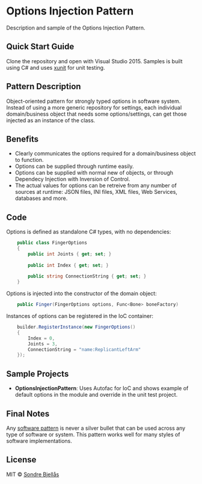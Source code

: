 # Options Injection Pattern
Description and sample of the Options Injection Pattern.

## Quick Start Guide

Clone the repository and open with Visual Studio 2015. 
Samples is built using C# and uses [xunit](http://xunit.github.io/) for unit testing.

## Pattern Description

Object-oriented pattern for strongly typed options in software system. Instead of using a more
generic repository for settings, each individual domain/business object that needs some options/settings,
can get those injected as an instance of the class. 

## Benefits

* Clearly communicates the options required for a domain/business object to function.
* Options can be supplied through runtime easily.
* Options can be supplied with normal new of objects, or through Dependecy Injection with Inversion of Control.
* The actual values for options can be retreive from any number of sources at runtime: JSON files, INI files, XML
files, Web Services, databases and more.

## Code

Options is defined as standalone C# types, with no dependencies:
```csharp
    public class FingerOptions
    {
        public int Joints { get; set; }
    
        public int Index { get; set; }
    
        public string ConnectionString { get; set; }
    }
```

Options is injected into the constructor of the domain object:
```csharp
    public Finger(FingerOptions options, Func<Bone> boneFactory)
```

Instances of options can be registered in the IoC container:
```csharp
    builder.RegisterInstance(new FingerOptions()
    {
        Index = 0,
        Joints = 3,
        ConnectionString = "name:ReplicantLeftArm"
    });
```

## Sample Projects

* **OptionsInjectionPattern**: Uses Autofac for IoC and shows example of default options in the module and override
in the unit test project.

## Final Notes

Any [software pattern](http://www.martinfowler.com/articles/writingPatterns.html) is never a silver bullet that can be used across any type of software or system. This
pattern works well for many styles of software implementations.

## License

MIT © [Sondre Bjellås](http://sondreb.com)
